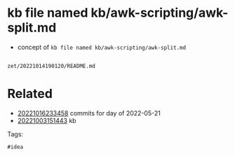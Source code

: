 # kb file named kb/awk-scripting/awk-split.md

- concept of `kb file named kb/awk-scripting/awk-split.md`

```
```

` zet/20221014190120/README.md `

# Related

- [20221016233458](/zet/20221016233458/README.md) commits for day of 2022-05-21
- [20221003151443](/zet/20221003151443/README.md) kb

Tags:

    #idea
